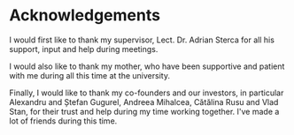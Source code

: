 # Acknowledgements

I would first like to thank my supervisor, Lect. Dr. Adrian Sterca for all his
support, input and help during meetings.

I would also like to thank my mother, who have been supportive and patient
with me during all this time at the university.

Finally, I would like to thank my co-founders and our investors, in particular
Alexandru and Ștefan Gugurel, Andreea Mihalcea, Cătălina Rusu and Vlad Stan,
for their trust and help during my time working together.
I've made a lot of friends during this time.
